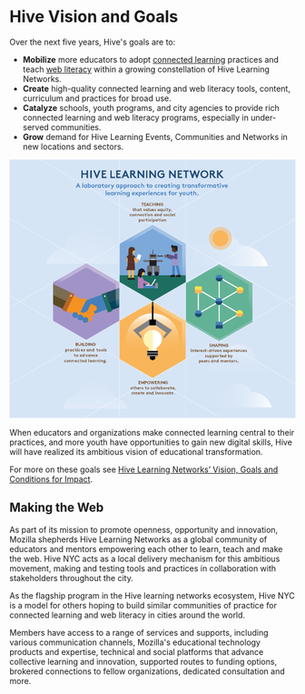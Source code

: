 # Hive Vision and Goals

Over the next five years, Hive's goals are to:
* **Mobilize** more educators to adopt [connected learning](http://clalliance.org/) practices and teach [web literacy](https://webmaker.org/en-US/resources) within a growing constellation of Hive Learning Networks.
* **Create** high-quality connected learning and web literacy tools, content, curriculum and practices for broad use.
* **Catalyze** schools, youth programs, and city agencies to provide rich connected learning and web literacy programs, especially in under-served communities.
* **Grow** demand for Hive Learning Events, Communities and Networks in new locations and sectors.

![Hive Approach](../images/approach.png)

When educators and organizations make connected learning central to their practices, and more youth have opportunities to gain new digital skills, Hive will have realized its ambitious vision of educational transformation.

For more on these goals see [Hive Learning Networks’ Vision, Goals and Conditions for Impact](http://hivenyc.org/2014/07/10/hive-learning-networks-vision-goals-and-conditions-for-impact/).


## Making the Web

As part of its mission to promote openness, opportunity and innovation, Mozilla shepherds Hive Learning Networks as a global community of educators and mentors empowering each other to learn, teach and make the web. Hive NYC acts as a local delivery mechanism for this ambitious movement, making and testing tools and practices in collaboration with stakeholders throughout the city.

As the flagship program in the Hive learning networks ecosystem, Hive NYC is a model for others hoping to build similar communities of practice for connected learning and web literacy in cities around the world.

Members have access to a range of services and supports, including various communication channels, Mozilla's educational technology products and expertise, technical and social platforms that advance collective learning and innovation, supported routes to funding options, brokered connections to fellow organizations, dedicated consultation and more.


